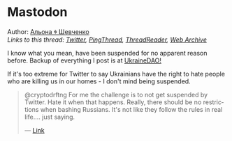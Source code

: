 # Mastodon

Author: [Альона ꑭ Шевченко](https://twitter.com/cryptodrftng)  
*Links to this thread: [Twitter](https://twitter.com/cryptodrftng/status/1529854934358933504), [PingThread](https://pingthread.com/thread/1529854934358933504), [ThreadReader](https://threadreaderapp.com/thread/1529854934358933504.html), [Web Archive](https://web.archive.org/web/*/https://twitter.com/cryptodrftng/status/1529854934358933504)*

I know what you mean, have been suspended for no apparent reason before. Backup of everything I post is at [UkraineDAO!](https://masto.ukrainedao.love/)

If it's too extreme for Twitter to say Ukrainians have the right to hate people who are killing us in our homes - I don't mind being suspended.

<blockquote class="twitter-tweet">
    <p lang="en" dir="ltr">
    @cryptodrftng For me the challenge is to not get suspended by Twitter. Hate it when that happens. Really, there should be no restrictions when bashing Russians. It&#39;s not like they follow the rules in real life.... just saying.<br />
    </p>
    &mdash; <a href="https://twitter.com/WAH_Kings/status/1529852611188228097">Link</a>
</blockquote>
